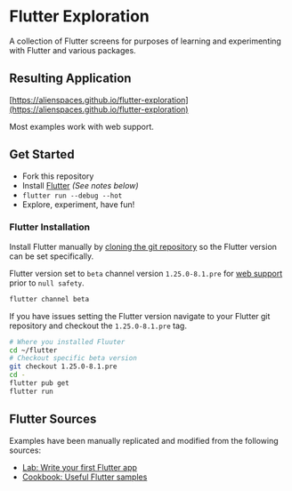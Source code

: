 # Flutter Exploration

A collection of Flutter screens for purposes of learning and experimenting with Flutter and various packages.

## Resulting Application

[https://alienspaces.github.io/flutter-exploration](https://alienspaces.github.io/flutter-exploration)

Most examples work with web support.

## Get Started

* Fork this repository
* Install [Flutter](https://flutter.dev/docs/get-started/install) _(See notes below)_
* `flutter run --debug --hot`
* Explore, experiment, have fun!

### Flutter Installation

Install Flutter manually by [cloning the git repository](https://flutter.dev/docs/get-started/install/linux) so the Flutter version can be set specifically.

Flutter version set to `beta` channel version `1.25.0-8.1.pre` for [web support](https://flutter.dev/docs/development/platform-integration/web) prior to `null safety`.

```sh
flutter channel beta
```

If you have issues setting the Flutter version navigate to your Flutter git repository and checkout the `1.25.0-8.1.pre` tag.

```sh
# Where you installed Fluuter
cd ~/flutter
# Checkout specific beta version
git checkout 1.25.0-8.1.pre
cd -
flutter pub get
flutter run
```

## Flutter Sources

Examples have been manually replicated and modified from the following sources:

* [Lab: Write your first Flutter app](https://flutter.dev/docs/get-started/codelab)
* [Cookbook: Useful Flutter samples](https://flutter.dev/docs/cookbook)

